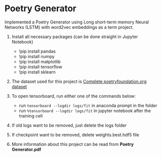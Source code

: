 # Poetry Generator
Implemented a Poetry Generator using Long short-term memory Neural Networks (LSTM) with word2vec embeddings as a term project.

1. Install all necessary packages (can be done straight in Jupyter Notebook)
	* !pip install pandas
	* !pip install numpy
	* !pip install matplotlib
	* !pip install tensorflow
	* !pip install sklearn

2. The dataset used for this project is [Complete poetryfoundation.org dataset](https://www.kaggle.com/johnhallman/complete-poetryfoundationorg-dataset)
2. To open tensorboard, run either one of the commands below:
	* run `tensorboard --logdir logs/fit` in anaconda prompt in the folder
	* run `%tensorboard --logdir logs/fit` in jupyter notebook after the training cell
4. If old logs want to be removed, just delete the logs folder
5. If checkpoint want to be removed, delete weights.best.hdf5 file
6. More information about this project can be read from **Poetry Generator.pdf**
